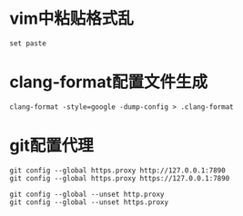 # vim中粘贴格式乱
```
set paste
```
# clang-format配置文件生成
```
clang-format -style=google -dump-config > .clang-format
```
# git配置代理
```
git config --global https.proxy http://127.0.0.1:7890
git config --global https.proxy https://127.0.0.1:7890

git config --global --unset http.proxy
git config --global --unset https.proxy
```
